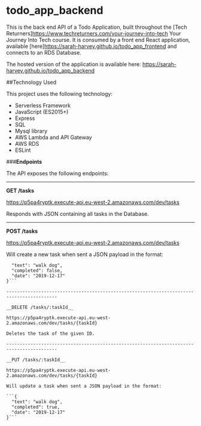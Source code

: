 # todo_app_backend

This is the back end API of a Todo Application, built throughout the [Tech Returners]<https://www.techreturners.com/your-journey-into-tech> Your Journey Into Tech course. It is consumed by a front end React application, available [here]<https://sarah-harvey.github.io/todo_app_frontend>  and connects to an RDS Database.

The hosted version of the application is available here: https://sarah-harvey.github.io/todo_app_backend

##Technology Used

This project uses the following technology:

* Serverless Framework
* JavaScript (ES2015+)
* Express
* SQL
* Mysql library
* AWS Lambda and API Gateway
* AWS RDS
* ESLint

###__Endpoints__

The API exposes the following endpoints:

-----------------------------------------------------------------------------------------

__GET /tasks__

https://p5pa4ryptk.execute-api.eu-west-2.amazonaws.com/dev/tasks

Responds with JSON containing all tasks in the Database.

-----------------------------------------------------------------------------------------

__POST /tasks__

https://p5pa4ryptk.execute-api.eu-west-2.amazonaws.com/dev/tasks

Will create a new task when sent a JSON payload in the format:

```{
  "text": "walk dog",
  "completed": false,
  "date": "2019-12-17"
}```

-----------------------------------------------------------------------------------------

__DELETE /tasks/:taskId__

https://p5pa4ryptk.execute-api.eu-west-2.amazonaws.com/dev/tasks/{taskId}

Deletes the task of the given ID.

-----------------------------------------------------------------------------------------

__PUT /tasks/:taskId__

https://p5pa4ryptk.execute-api.eu-west-2.amazonaws.com/dev/tasks/{taskId}

Will update a task when sent a JSON payload in the format:

```{
  "text": "walk dog",
  "completed": true,
  "date": "2019-12-17"
}```
